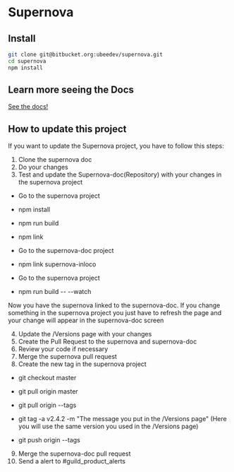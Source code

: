 # Supernova #
## Install
```sh
git clone git@bitbucket.org:ubeedev/supernova.git
cd supernova
npm install
```

## Learn more seeing the Docs
[See the docs!](http://supernova.ubee.in/)

## How to update this project
If you want to update the Supernova project, you have to follow this steps:

1. Clone the supernova doc
2. Do your changes
3. Test and update the Supernova-doc(Repository) with your changes in the supernova project

 - Go to the supernova project
 
 - npm install
 
 - npm run build
 
 - npm link
 
 - Go to the supernova-doc project
 
 - npm link supernova-inloco
 
 - Go to the supernova project
 
 - npm run build -- --watch

Now you have the supernova linked to the supernova-doc. If you change something in the supernova project you just have to refresh the page and your change will appear in the supernova-doc screen

4. Update the /Versions page with your changes
5. Create the Pull Request to the supernova and supernova-doc
6. Review your code if necessary
7. Merge the supernova pull request
8. Create the new tag in the supernova project

 - git checkout master
 
 - git pull origin master
 
 - git pull origin --tags
 
 - git tag -a v2.4.2 -m "The message you put in the /Versions page" (Here you will use the same version you used in the /Versions page)
 
 - git push origin --tags
 
9. Merge the supernova-doc pull request
10. Send a alert to #guild_product_alerts

